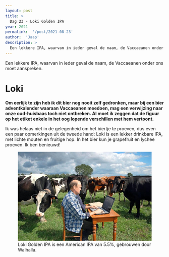 ```yaml
---
layout: post
title: >
  Dag 23 - Loki Golden IPA
year: 2021
permalink:  '/post/2021-08-23'
author:  'Jaap'
description: >
  Een lekkere IPA, waarvan in ieder geval de naam, de Vaccaeanen onder ons moet aanspreken.
---
```

<p class='intro'><span class='dropcap'>E</span>en lekkere IPA, waarvan in ieder geval de naam, de Vaccaeanen onder ons moet aanspreken.</p>

# Loki
**Om eerlijk te zijn heb ik dit bier nog nooit zelf gedronken, maar bij een bier adventkalender waaraan Vaccaeanen meedoen, mag een verwijzing naar onze oud-huisbaas toch niet ontbreken. Al moet ik zeggen dat de figuur op het etiket enkele in het oog lopende verschillen met hem vertoont.** 

Ik was helaas niet in de gelegenheid om het biertje te proeven, dus even een paar opmerkingen uit de tweede hand: Loki is een lekker drinkbare IPA, met lichte mouten en fruitige hop. In het bier kun je grapefruit en lychee proeven. Ik ben benieuwd!

<figure><img src='/assets/img/beer_2021-08-23.jpg' alt=''/> <figcaption>Loki Golden IPA is een American IPA van 5.5%, gebrouwen door Walhalla.</figcaption></figure>
